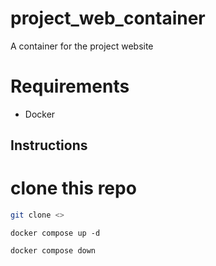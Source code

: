 # project_web_container
 A container for the project website

# Requirements
* Docker

## Instructions
# clone this repo
```bash
git clone <>
```

```
docker compose up -d
```

```
docker compose down
```
